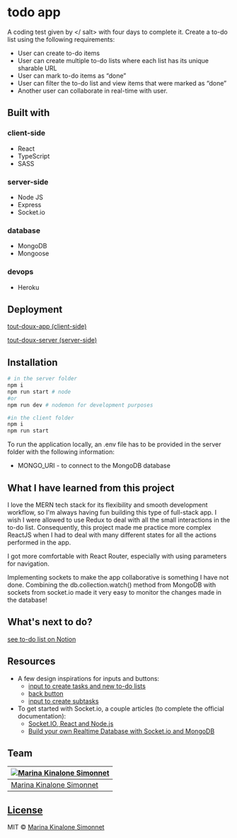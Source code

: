 # todo app
A coding test given by </ salt> with four days to complete it. Create a to-do list using the following requirements:
- User can create to-do items
- User can create multiple to-do lists where each list has its unique sharable URL
- User can mark to-do items as “done”
- User can filter the to-do list and view items that were marked as “done”
- Another user can collaborate in real-time with user.


## Built with 

### client-side
- React
- TypeScript
- SASS
  
### server-side
- Node JS
- Express
- Socket.io
### database
- MongoDB
- Mongoose

### devops
- Heroku

## Deployment

[tout-doux-app (client-side)](https://https://tout-doux-app.herokuapp.com/)

[tout-doux-server (server-side)](https://https://tout-doux-app.herokuapp.com/)

## Installation

```bash
# in the server folder
npm i
npm run start # node
#or
npm run dev # nodemon for development purposes

#in the client folder
npm i
npm run start
```


To run the application locally, an .env file has to be provided in the server folder with the following information:
- MONGO_URI - to connect to the MongoDB database

## What I have learned from this project
I love the MERN tech stack for its flexibility and smooth development workflow, so I'm always having fun building this type of full-stack app. I wish I were allowed to use Redux to deal with all the small interactions in the to-do list. Consequently, this project made me practice more complex ReactJS when I had to deal with many different states for all the actions performed in the app. 

I got more comfortable with React Router, especially with using parameters for navigation.

Implementing sockets to make the app collaborative is something I have not done. Combining the db.collection.watch() method from MongoDB with sockets from socket.io made it very easy to monitor the changes made in the database!

## What's next to do?
[see to-do list on Notion](https://www.notion.so/marinakinalone/To-do-app-d3c1a1721d4f46c6b96fa447be7d96f8)
## Resources

- A few design inspirations for inputs and buttons:
     * [input to create tasks and new to-do lists](https://uiverse.io/detail/alexruix/slippery-snail-18)
     * [back button](https://uiverse.io/detail/Jedi-hongbin/modern-sloth-8)
     * [input to create subtasks](https://uiverse.io/detail/satyamchaudharydev/fast-dodo-69)
- To get started with Socket.io, a couple articles (to complete the official documentation):
    * [Socket.IO, React and Node.js](https://www.valentinog.com/blog/socket-react/)
    * [Build your own Realtime Database with Socket.io and MongoDB](https://medium.com/swlh/build-your-own-realtime-database-with-socket-io-and-mongodb-1c561c2bb87)

## Team

[![Marina Kinalone Simonnet](https://avatars.githubusercontent.com/u/63544936?v=3&s=144)](https://github.com/marinakinalone) |
---|
[Marina Kinalone Simonnet](https://github.com/marinakinalone) |

## [License](https://github.com/marinakinalone/todo-list/blob/main/LICENSE.txt)

MIT © [Marina Kinalone Simonnet](https://github.com/marinakinalone)

